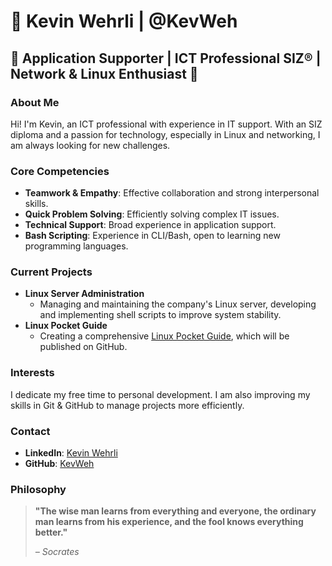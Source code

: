 # 💫 Kevin Wehrli | @KevWeh

## 🚀 Application Supporter | ICT Professional SIZ® | Network & Linux Enthusiast 🐧

### About Me
Hi! I'm Kevin, an ICT professional with experience in IT support. With an SIZ diploma and a passion for technology, especially in Linux and networking, I am always looking for new challenges.

### Core Competencies
- **Teamwork & Empathy**: Effective collaboration and strong interpersonal skills.
- **Quick Problem Solving**: Efficiently solving complex IT issues.
- **Technical Support**: Broad experience in application support.
- **Bash Scripting**: Experience in CLI/Bash, open to learning new programming languages.

### Current Projects
- **Linux Server Administration**
  - Managing and maintaining the company's Linux server, developing and implementing shell scripts to improve system stability.
- **Linux Pocket Guide**
  - Creating a comprehensive [Linux Pocket Guide](https://github.com/KevWeh/Linux_Pocketguide), which will be published on GitHub.

### Interests
I dedicate my free time to personal development. I am also improving my skills in Git & GitHub to manage projects more efficiently.

### Contact
- **LinkedIn**: [Kevin Wehrli](https://www.linkedin.com/in/kevin-wehrli/)
- **GitHub**: [KevWeh](https://github.com/KevWeh)

### Philosophy
> **"The wise man learns from everything and everyone, the ordinary man learns from his experience, and the fool knows everything better."**
>
>  *– Socrates*


<!---
KevWeh/KevWeh is a ✨ special ✨ repository because its `README.md` (this file) appears on your GitHub profile.
You can click the Preview link to take a look at your changes.
--->
